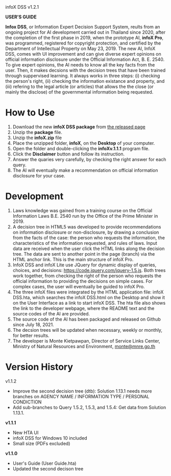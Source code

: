 <div id="g"></div>infoX DSS v1.2.1

**USER'S GUIDE**

**Infox DSS**, or Information Expert Decision Support System, reults from an ongoing project for AI development carried out in Thailand since 2020, after the completion of the first phase in 2019, when the prototype AI, **infoX Pro**, was programmed, registered for copyright protection, and certified by the Department of Intellectual Property on May 23, 2019. The new AI, InfoX DSS, comes with UI improvement and can give diverse expert opinions on official information disclosure under the Official Information Act, B. E. 2540. To give expert opinions, the AI needs to know all the key facts from the user. Then, it makes decsions with the decision trees that have been trained through suppervised learning. It always works in three steps: (i) checking the person's right, (ii) checking the information existance and property, and (iii) refering to the legal article (or articles) that allows the the close (or mainly the disclose) of the governmental information being requested.

# How to Use
1. Download the new **infoX DSS package** from <a href="https://github.com/Kietpawpan/infoX/releases">the released page</a>
2. Unzip the **package** file. 
3. Unzip the **infoX.zip** file
4. Place the unzipped folder, **infoX**, on the **Desktop** of your computer.
5. Open the folder and double-clicking the **infoXv.1.1.1** program file.
6. Click the **Disclaimer** button and follow its instruction.
7. Answer the quaries very carefully, by checking the right answer for each query. 
8. The AI will eventually make a recommendation on official information disclosure for your case. 

# Development
1. Laws knowledge was gained from a training course on the Official Information Laws B.E. 2540 run by the Office of the Prime Minister in 2019.
3. A decision tree in HTML5 was developed to provide recommendations on information disclosure or non-disclosure, by drawing a conclusion from the facts of the case: the person who requests the information, the characteristics of the information requested, and rules of laws. Input data are received when the user click the HTML links along the decision tree. The data are sent to another point in the page (branch) via the HTML anchor link. This is the  main structure of infoX Pro.
4. InfoX DSS and infoX Lite use JQuery for dynamic display of queries, choices, and decisions: https://code.jquery.com/jquery-1.5.js. Both trees work together, from checking the right of the person who requests the official information to providing the decisions on simple cases. For complex cases, the user will eventually be guided to infoX Pro.
5. The three infoX files were integrated by the HTML application file: infoX DSS.hta, which searches the infoX DSS.html on the Desktop and show it on the User Interface as a link to start infoX DSS. The hta file also shows the link to the developer webpage, where the README text and the source codes of the AI are provided.
6. The source code of the AI has been packaged and released on Github since July 18, 2021.
7. The decsion trees will be updated when necessary, weekly or monthly, for better results.
8. The developer is Monte Kietpawpan, Director of Service Links Center, Ministry of Natural Resources and Environment, monte@mnre.go.th

# Version History
v1.1.2
- Improve the second decision tree (dtb): Solution 1.13.1 needs more branches on AGENCY NAME / INFORMATION TYPE / PERSONAL CONDICTION 
- Add sub-branches to Query 1.5.2, 1.5.3, and 1.5.4: Get data from Solution 1.13.1.

**v1.1.1**
- New HTA UI
- infoX DSS for Windows 10 included
- Small size (PDFs excluded)

**v1.1.0**
- User's Guide (User Guide.hta)
- Updated the second decison tree
